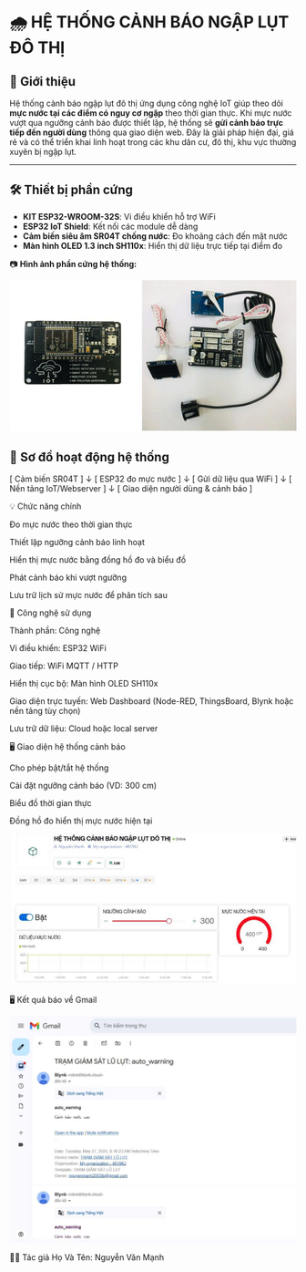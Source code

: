 # 🌧️ HỆ THỐNG CẢNH BÁO NGẬP LỤT ĐÔ THỊ

## 📌 Giới thiệu

Hệ thống cảnh báo ngập lụt đô thị ứng dụng công nghệ IoT giúp theo dõi **mực nước tại các điểm có nguy cơ ngập** theo thời gian thực. Khi mực nước vượt qua ngưỡng cảnh báo được thiết lập, hệ thống sẽ **gửi cảnh báo trực tiếp đến người dùng** thông qua giao diện web. Đây là giải pháp hiện đại, giá rẻ và có thể triển khai linh hoạt trong các khu dân cư, đô thị, khu vực thường xuyên bị ngập lụt.

---

## 🛠️ Thiết bị phần cứng

- **KIT ESP32-WROOM-32S**: Vi điều khiển hỗ trợ WiFi
- **ESP32 IoT Shield**: Kết nối các module dễ dàng
- **Cảm biến siêu âm SR04T chống nước**: Đo khoảng cách đến mặt nước
- **Màn hình OLED 1.3 inch SH110x**: Hiển thị dữ liệu trực tiếp tại điểm đo

📷 **Hình ảnh phần cứng hệ thống:**

![Phần cứng hệ thống](Hinh_Anh/anh-1.jpg)

## 🔁 Sơ đồ hoạt động hệ thống

[ Cảm biến SR04T ]
       ↓
[ ESP32 đo mực nước ]
       ↓
[ Gửi dữ liệu qua WiFi ]
       ↓
[ Nền tảng IoT/Webserver ]
       ↓
[ Giao diện người dùng & cảnh báo ]

💡 Chức năng chính

Đo mực nước theo thời gian thực

Thiết lập ngưỡng cảnh báo linh hoạt

Hiển thị mực nước bằng đồng hồ đo và biểu đồ

Phát cảnh báo khi vượt ngưỡng

Lưu trữ lịch sử mực nước để phân tích sau

🧠 Công nghệ sử dụng

Thành phần: Công nghệ

Vi điều khiển: ESP32 WiFi

Giao tiếp: WiFi MQTT / HTTP

Hiển thị cục bộ: Màn hình OLED SH110x

Giao diện trực tuyến: Web Dashboard (Node-RED, ThingsBoard, Blynk hoặc nền tảng tùy chọn)

Lưu trữ dữ liệu: Cloud hoặc local server

🖥️ Giao diện hệ thống cảnh báo

Cho phép bật/tắt hệ thống

Cài đặt ngưỡng cảnh báo (VD: 300 cm)

Biểu đồ thời gian thực

Đồng hồ đo hiển thị mực nước hiện tại

![Phần cứng hệ thống](Hinh_Anh/anh-2.jpg)

🖥️ Kết quả báo về Gmail

![Phần cứng hệ thống](Hinh_Anh/anh-3.jpg)

👨‍💻 Tác giả Họ Và Tên: Nguyễn Văn Mạnh
